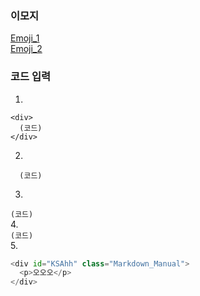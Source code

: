 ### 이모지
[Emoji_1](https://steemit.com/steemkr-guide/@snow-airline/steemkr-quick-start-guide)  
[Emoji_2](https://www.iemoji.com/#?category=symbols&version=36&theme=appl&skintone=default)  

### 코드 입력  
1.
~~~
<div>
  (코드)
</div>
~~~
2.
```
  (코드)
```
3.
`(코드)`  
4.  
```(코드)```  
5.
```python
<div id="KSAhh" class="Markdown_Manual">
  <p>오오오</p>
</div>
```
